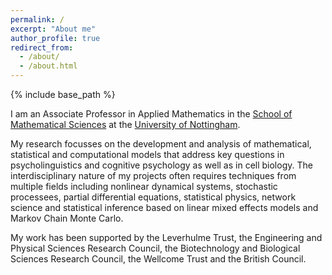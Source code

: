 ```yaml
---
permalink: /
excerpt: "About me"
author_profile: true
redirect_from: 
  - /about/
  - /about.html
---
```


{% include base_path %}

I am an Associate Professor in Applied Mathematics in the [School of Mathematical Sciences](https://www.nottingham.ac.uk/mathematics/index.aspx) at the [University of Nottingham](http://nottingham.ac.uk).

My research focusses on the development and analysis of mathematical, statistical and  computational models that address key questions in psycholinguistics and cognitive psychology as well as in cell biology. The interdisciplinary nature of my projects often requires techniques from multiple fields including nonlinear dynamical systems, stochastic processees, partial differential equations, statistical physics, network science and statistical inference based on linear mixed effects models and Markov Chain Monte Carlo.

My work has been supported by the Leverhulme Trust, the Engineering and Physical Sciences Research Council, the Biotechnology and Biological Sciences Research Council, the Wellcome Trust and the British Council.